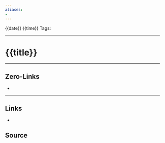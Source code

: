 ```yaml
---
aliases: 
- 
---
```


{{date}} {{time}}
Tags: 

___

# {{title}}



___

## Zero-Links
-

___

## Links
-

## Source

